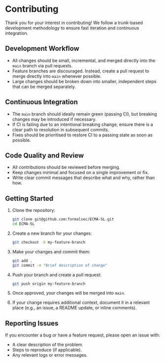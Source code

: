 # Contributing

Thank you for your interest in contributing!
We follow a trunk-based development methodology to ensure fast iteration and continuous integration.

## Development Workflow

- All changes should be small, incremental, and merged directly into the `main` branch via pull requests.
- Feature branches are discouraged. Instead, create a pull request to merge directly into `main` whenever possible.
- Large changes should be broken down into smaller, independent steps that can be merged separately.

## Continuous Integration

- The `main` branch should ideally remain green (passing CI), but breaking changes may be introduced if necessary.
- If CI is failing due to an intentional breaking change, ensure there is a clear path to resolution in subsequent commits.
- Fixes should be prioritised to restore CI to a passing state as soon as possible.

## Code Quality and Review

- All contributions should be reviewed before merging.
- Keep changes minimal and focused on a single improvement or fix.
- Write clear commit messages that describe what and why, rather than how.

## Getting Started

1. Clone the repository:
   ```sh
   git clone git@github.com:formalsec/ECMA-SL.git
   cd ECMA-SL
   ```

2. Create a new branch for your changes:
   ```sh
   git checkout -b my-feature-branch
   ```

3. Make your changes and commit them:
   ```sh
   git add .
   git commit -m "Brief description of change"
   ```

4. Push your branch and create a pull request:
   ```sh
   git push origin my-feature-branch
   ```

5. Once approved, your changes will be merged into `main`.

6. If your change requires additional context, document it in a relevant place (e.g., an issue, a README update, or inline comments).

## Reporting Issues

If you encounter a bug or have a feature request, please open an issue with:
- A clear description of the problem.
- Steps to reproduce (if applicable).
- Any relevant logs or error messages.
